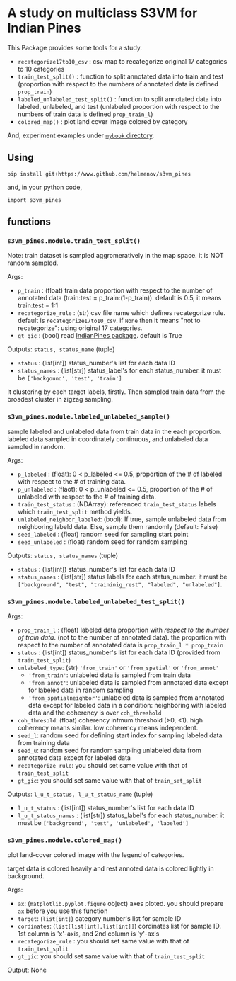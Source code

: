 # A study on multiclass S3VM for Indian Pines

This Package provides some tools for a study.

- `recategorize17to10_csv` : csv map to recategorize original 17 categories to 10 categories
- `train_test_split()` : function to split annotated data into train and test (proportion with respect to the numbers of annotated data is defined `prop_train`)
- `labeled_unlabeled_test_split()` : function to split annotated data into labeled, unlabeled, and test (unlabeled proportion with respect to the numbers of train data is defined `prop_train_l`)
- `colored_map()` : plot land cover image colored by category

And, experiment examples under [`mybook` directory](mybook).

## Using

`pip install git+https://www.github.com/helmenov/s3vm_pines`

and, in your python code,

`import s3vm_pines`

## functions

### `s3vm_pines.module.train_test_split()`

Note: train dataset is sampled aggromeratively in the map space. it is NOT random sampled.

Args:

- `p_train` : (float) train data proportion with respect to the number of annotated data (train:test = p_train:(1-p_train)). default is 0.5, it means train:test = 1:1
- `recategorize_rule` : (str) csv file name which defines recategorize rule. default is `recategorize17to10_csv`. if `None` then it means "not to recategorize": using original 17 categories.
- `gt_gic` : (bool) read [IndianPines package](https://www.github.com/helmenov/IndianPines). default is True

Outputs: `status, status_name` (tuple)

- `status` : (list[int]) status_number's list for each data ID
- `status_names` : (list[str]) status_label's for each status_number.
    it must be `['backgound', 'test', 'train']`

It clustering by each target labels, firstly.
Then sampled train data from the broadest cluster in zigzag sampling.


### `s3vm_pines.module.labeled_unlabeled_sample()`

sample labeled and unlabeled data from train data in the each proportion.
labeled data sampled in coordinately continuous, and unlabeled data sampled in random.

Args:

- `p_labeled` : (float): 0 < p_labeled <= 0.5, proportion of the # of labeled with respect to the # of training data.
- `p_unlabeled` : (flaot): 0 < p_unlabeled <= 0.5, proportion of the # of unlabeled with respect to the # of training data. 
- `train_test_status` : (NDArray): referenced `train_test_status` labels which `train_test_split` method yields.
- `unlabeled_neighbor_labeled`: (bool): If true, sample unlabeled data from neighboring labeld data. Else, sample them randomly (default: False)
- `seed_labeled` : (float) random seed for sampling start point
- `seed_unlabeled` : (float) random seed for random sampling

Outputs: `status, status_names` (tuple)

- `status` : (list[int]) status_number's list for each data ID
- `status_names` : (list[str]) status labels for each status_number. it must be `["background", "test", "traininig_rest", "labeled", "unlabeled"]`.


### `s3vm_pines.module.labeled_unlabeled_test_split()`

Args:

- `prop_train_l` : (float) labeled data proportion with *respect to the number of train data*. (not to the number of annotated data). the proportion with respect to the number of annotated data is `prop_train_l * prop_train`
- `status` : (list[int]) status_number's list for each data ID (provided from `train_test_split`)
- `unlabeled_type`: (str) `'from_train'` or `'from_spatial'` or `'from_annot'`
    - `'from_train'`: unlabeled data is sampled from train data
    - `'from_annot'`: unlabeled data is sampled from annotated data except for labeled data in random sampling
    - `'from_spatialneighbor'`: unlabeled data is sampled from annotated data except for labeled data in a condition: neighboring with labeled data and the coherency is over `coh_threshold`
- `coh_thresold`: (float) coherency infmum threshold (>0, <1). high coherency means similar. low coherency means independent.
- `seed_l`: random seed for defining start index for sampling labeled data from training data
- `seed_u`: random seed for random sampling unlabeled data from annotated data except for labeled data
- `recategorize_rule`: you should set same value with that of `train_test_split`
- `gt_gic`: you should set same value with that of `train_set_split`

Outputs: `l_u_t_status, l_u_t_status_name` (tuple)

- `l_u_t_status` : (list[int]) status_number's list for each data ID
- `l_u_t_status_names` : (list[str]) status_label's for each status_number.
    it must be `['background', 'test', 'unlabeled', 'labeled']`

### `s3vm_pines.module.colored_map()`

plot land-cover colored image with the legend of categories.

target data is colored heavily and rest annoted data is colored lightly in background.

Args:

- `ax`: (`matplotlib.pyplot.figure` object) axes ploted. you should prepare `ax` before you use this function
- `target`: (`list[int]`) category number's list for sample ID
- `cordinates`: (`list[list[int],list[int]]`) cordinates list for sample ID. 1st column is 'x'-axis, and 2nd column is 'y'-axis
- `recategorize_rule` : you should set same value with that of `train_test_split`
- `gt_gic`: you should set same value with that of `train_test_split`

Output: None


